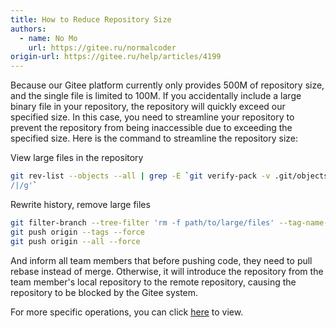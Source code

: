 ```yaml
---
title: How to Reduce Repository Size
authors:
  - name: No Mo
    url: https://gitee.ru/normalcoder
origin-url: https://gitee.ru/help/articles/4199
---
```


Because our Gitee platform currently only provides 500M of repository size, and the single file is limited to 100M. If you accidentally include a large binary file in your repository, the repository will quickly exceed our specified size. In this case, you need to streamline your repository to prevent the repository from being inaccessible due to exceeding the specified size. Here is the command to streamline the repository size:

View large files in the repository

```bash
git rev-list --objects --all | grep -E `git verify-pack -v .git/objects/pack/*.idx | sort -k 3 -n | tail -10 | awk '{print$1}' | sed ':a;N;$!ba;s/
/|/g'`
```

Rewrite history, remove large files

```bash
git filter-branch --tree-filter 'rm -f path/to/large/files' --tag-name-filter cat -- --all
git push origin --tags --force
git push origin --all --force
```

And inform all team members that before pushing code, they need to pull rebase instead of merge. Otherwise, it will introduce the repository from the team member's local repository to the remote repository, causing the repository to be blocked by the Gitee system.

For more specific operations, you can click [here](http://my.oschina.net/jfinal/blog/215624?fromerr=ZTZ6c38X) to view.